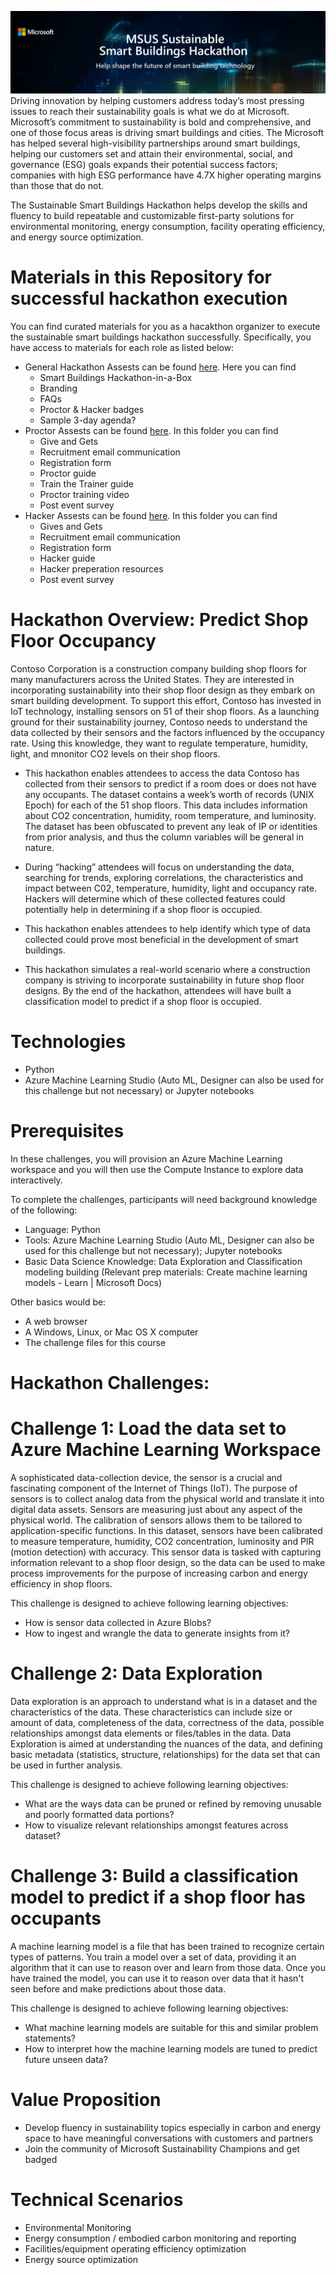 ![HackathonBanner](https://github.com/MODDSAIAccelerators/SustainableSmartBuildingsHackInBox/blob/main/Program%20Assets/HackathonBanner.PNG)
Driving innovation by helping customers address today’s most pressing issues to reach their sustainability goals is what we do at Microsoft.  Microsoft’s commitment to sustainability is bold and comprehensive, and one of those focus areas is driving smart buildings and cities.
The Microsoft has helped several high-visibility partnerships around smart buildings, helping our customers set and attain their environmental, social, and governance (ESG) goals expands their potential success factors; companies with high ESG performance have 4.7X higher operating margins than those that do not.

The Sustainable Smart Buildings Hackathon helps develop the skills and fluency to build repeatable and customizable first-party solutions for environmental monitoring, energy consumption, facility operating efficiency, and energy source optimization. 

# Materials in this Repository for successful hackathon execution
You can find curated materials for you as a hacakthon organizer to execute the sustainable smart buildings hackathon successfully. Specifically, you have access to materials for each role as listed below: 
* General Hackathon Assests can be found [here](https://github.com/MODDSAIAccelerators/SustainableSmartBuildingsHackInBox/tree/main/Program%20Assets). Here you can find
   * Smart Buildings Hackathon-in-a-Box
   * Branding
   * FAQs
   * Proctor & Hacker badges
   * Sample 3-day agenda?
* Proctor Assests can be found [here](https://github.com/MODDSAIAccelerators/SustainableSmartBuildingsHackInBox/tree/main/Proctor%20Assests). In this folder you can find
  * Give and Gets
  * Recruitment email communication
  * Registration form
  * Proctor guide
  * Train the Trainer guide
  * Proctor training video
  * Post event survey
* Hacker Assests can be found [here](https://github.com/MODDSAIAccelerators/SustainableSmartBuildingsHackInBox/tree/main/Hacker%20Assests). In this folder you can find
  * Gives and Gets
  * Recruitment email communication
  * Registration form
  * Hacker guide
  * Hacker preperation resources
  * Post event survey

# Hackathon Overview:  Predict Shop Floor Occupancy

Contoso Corporation is a construction company building shop floors for many manufacturers across the United States. They are interested in incorporating sustainability into their shop floor design as they embark on smart building development. To support this effort, Contoso has invested in IoT technology, installing sensors on 51 of their shop floors. As a launching ground for their sustainability journey, Contoso needs to understand the data collected by their sensors and the factors influenced by the occupancy rate. Using this knowledge, they want to regulate temperature, humidity, light, and mnonitor CO2 levels on their shop floors.

* This hackathon enables attendees to access the data Contoso has collected from their sensors to predict if a room does or does not have any occupants. The dataset contains a week’s worth of records (UNIX Epoch) for each of the 51 shop floors.  This data includes information about CO2 concentration, humidity, room temperature, and luminosity.
The dataset has been obfuscated to prevent any leak of IP or identities from prior analysis, and thus the column variables will be general in nature.

* During “hacking” attendees will focus on understanding the data, searching for trends, exploring correlations, the characteristics and impact between C02, temperature, humidity, light and occupancy rate.  Hackers will determine which of these collected features could potentially help in determining if a shop floor is occupied.  

* This hackathon enables attendees to help identify which type of data collected could prove most beneficial in the development of smart buildings.

* This hackathon simulates a real-world scenario where a construction company is striving to incorporate sustainability in future shop floor designs.
By the end of the hackathon, attendees will have built a classification model to predict if a shop floor is occupied.

# Technologies
* Python
* Azure Machine Learning Studio (Auto ML, Designer can also be used for this challenge but not necessary) or Jupyter notebooks

# Prerequisites
In these challenges, you will provision an Azure Machine Learning workspace and you will then use the Compute Instance to explore data interactively.

To complete the challenges, participants will need background knowledge of the following:
* Language: Python
* Tools:  Azure Machine Learning Studio (Auto ML, Designer can also be used for this challenge but not necessary); Jupyter notebooks
* Basic Data Science Knowledge:  Data Exploration and Classification modeling building (Relevant prep materials:  Create machine learning models - Learn | Microsoft Docs)

Other basics would be:
* A web browser
*	A Windows, Linux, or Mac OS X computer
* The challenge files for this course

# Hackathon Challenges:
# Challenge 1: Load the data set to Azure Machine Learning Workspace
A sophisticated data-collection device, the sensor is a crucial and fascinating component of the Internet of Things (IoT). The purpose of sensors is to collect analog data from the physical world and translate it into digital data assets. Sensors are measuring just about any aspect of the physical world. The calibration of sensors allows them to be tailored to application-specific functions. In this dataset, sensors have been calibrated to measure temperature, humidity, CO2 concentration, luminosity and PIR (motion detection) with accuracy. This sensor data is tasked with capturing information relevant to a shop floor design, so the data can be used to make process improvements for the purpose of increasing carbon and energy efficiency in shop floors. 

This challenge is designed to achieve following learning objectives:
* How is sensor data collected in Azure Blobs?
* How to ingest and wrangle the data to generate insights from it?

# Challenge 2: Data Exploration 
Data exploration is an approach to understand what is in a dataset and the characteristics of the data. These characteristics can include size or amount of data, completeness of the data, correctness of the data, possible relationships amongst data elements or files/tables in the data. Data Exploration is aimed at understanding the nuances of the data, and defining basic metadata (statistics, structure, relationships) for the data set that can be used in further analysis. 

This challenge is designed to achieve following learning objectives:
* What are the ways data can be pruned or refined by removing unusable and poorly formatted data portions?
* How to visualize relevant relationships amongst features across dataset?

# Challenge 3: Build a classification model to predict if a shop floor has occupants 
A machine learning model is a file that has been trained to recognize certain types of patterns. You train a model over a set of data, providing it an algorithm that it can use to reason over and learn from those data. Once you have trained the model, you can use it to reason over data that it hasn't seen before and make predictions about those data.

This challenge is designed to achieve following learning objectives:
* What machine learning models are suitable for this and similar problem statements?
* How to interpret how the machine learning models are tuned to predict future unseen data?

# Value Proposition
* Develop fluency in sustainability topics especially in carbon and energy space to have meaningful conversations with customers and partners
* Join the community of Microsoft Sustainability Champions and get badged

# Technical Scenarios
* Environmental Monitoring
* Energy consumption / embodied carbon monitoring and reporting
* Facilities/equipment operating efficiency optimization
* Energy source optimization
